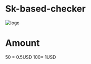 # Sk-based-checker

![logo](https://telegra.ph/file/c2b4ce8a97186eb2364f0.jpg)

# Amount

50 = 0.5USD
100= 1USD
